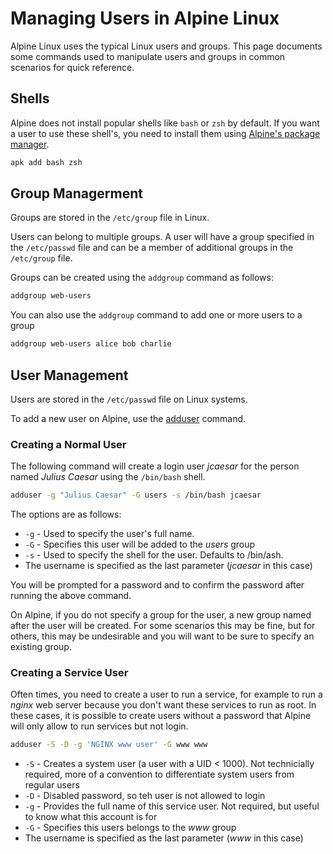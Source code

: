 # Managing Users in Alpine Linux

Alpine Linux uses the typical Linux users and groups.  This page documents some commands used to manipulate users and groups in common scenarios for quick reference.

## Shells

Alpine does not install popular shells like `bash` or `zsh` by default.  If you want a user to use these shell's, you need to install them using [Alpine's package manager](package-management.md).

```bash
apk add bash zsh
```

## Group Managerment

Groups are stored in the `/etc/group` file in Linux.

Users can belong to multiple groups.  A user will have a group specified in the `/etc/passwd` file and can be a member of additional groups in the `/etc/group` file.

Groups can be created using the `addgroup` command as follows:

```bash
addgroup web-users
```

You can also use the `addgroup` command to add one or more users to a group

```bash
addgroup web-users alice bob charlie
```

## User Management

Users are stored in the `/etc/passwd` file on Linux systems.  

To add a new user on Alpine, use the [adduser](https://wiki.alpinelinux.org/wiki/Setting_up_a_new_user) command.

### Creating a Normal User

The following command will create a login user *jcaesar* for the person named *Julius Caesar* using the `/bin/bash` shell.

```bash
adduser -g "Julius Caesar" -G users -s /bin/bash jcaesar
```

The options are as follows:

- `-g` - Used to specify the user's full name.
- `-G` - Specifies this user will be added to the *users* group
- `-s` - Used to specify the shell for the user.  Defaults to /bin/ash.
- The username is specified as the last parameter (*jcaesar* in this case)

You will be prompted for a password and to confirm the password after running the above command.

On Alpine, if you do not specify a group for the user, a new group named after the user will be created.  For some scenarios this may be fine, but for others, this may be undesirable and you will want to be sure to specify an existing group.

### Creating a Service User

Often times, you need to create a user to run a service, for example to run a *nginx* web server because you don't want these services to run as root. In these cases, it is possible to create users without a password that Alpine will only allow to run services but not login.

```bash
adduser -S -D -g 'NGINX www user' -G www www
```

- `-S` - Creates a system user (a user with a UID < 1000).  Not technicially required, more of a convention to differentiate system users from regular users
- `-D` - Disabled password, so teh user is not allowed to login
- `-g` - Provides the full name of this service user.  Not required, but useful to know what this account is for
- `-G` - Specifies this users belongs to the *www* group
- The username is specified as the last parameter (*www* in this case)
